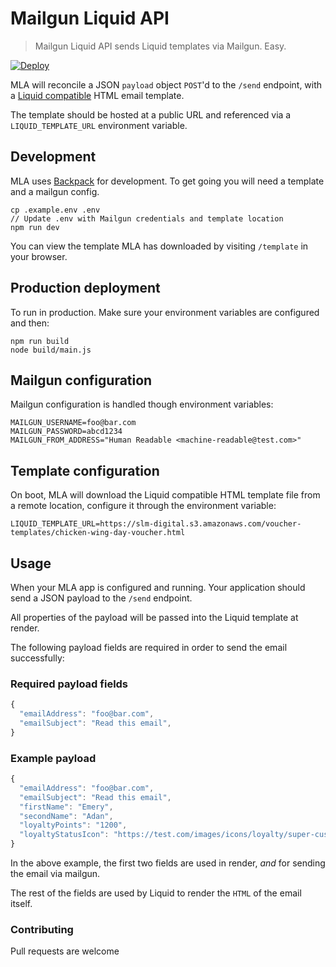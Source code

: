 # Mailgun Liquid API

> Mailgun Liquid API sends Liquid templates via Mailgun. Easy.

[![Deploy](https://www.herokucdn.com/deploy/button.svg)](https://heroku.com/deploy?template=https://github.com/shortlist-digital/mailgun-liquid-api)

MLA will reconcile a JSON `payload` object `POST`'d to the `/send` endpoint, with a [Liquid compatible](http://shopify.github.io/liquid/basics/introduction/) HTML email template.

The template should be hosted at a public URL and referenced via a `LIQUID_TEMPLATE_URL` environment variable.

## Development

MLA uses [Backpack](github.com/jaredpalmer/backpack) for development. To get going you will need a template and a mailgun config.

```
cp .example.env .env
// Update .env with Mailgun credentials and template location
npm run dev
```

You can view the template MLA has downloaded by visiting `/template` in your browser.

## Production deployment

To run in production. Make sure your environment variables are configured and then:

```
npm run build
node build/main.js
```

## Mailgun configuration

Mailgun configuration is handled though  environment variables:

```env
MAILGUN_USERNAME=foo@bar.com
MAILGUN_PASSWORD=abcd1234
MAILGUN_FROM_ADDRESS="Human Readable <machine-readable@test.com>"
```

## Template configuration

On boot, MLA will download the Liquid compatible HTML template file from a remote location, configure it through the environment variable:

```env
LIQUID_TEMPLATE_URL=https://slm-digital.s3.amazonaws.com/voucher-templates/chicken-wing-day-voucher.html
```

## Usage

When your MLA app is configured and running. Your application should send a JSON payload to the `/send` endpoint.

All properties of the payload will be passed into the Liquid template at render.

The following payload fields are required in order to send the email successfully:

### Required payload fields

```js
{
  "emailAddress": "foo@bar.com",
  "emailSubject": "Read this email",
}
```

### Example payload

```js
{
  "emailAddress": "foo@bar.com",
  "emailSubject": "Read this email",
  "firstName": "Emery",
  "secondName": "Adan",
  "loyaltyPoints": "1200",
  "loyaltyStatusIcon": "https://test.com/images/icons/loyalty/super-custom.jpg"
}
```

In the above example, the first two fields are used in render, *and* for sending the email via mailgun.

The rest of the fields are used by Liquid to render the `HTML` of the email itself.

### Contributing

Pull requests are welcome

